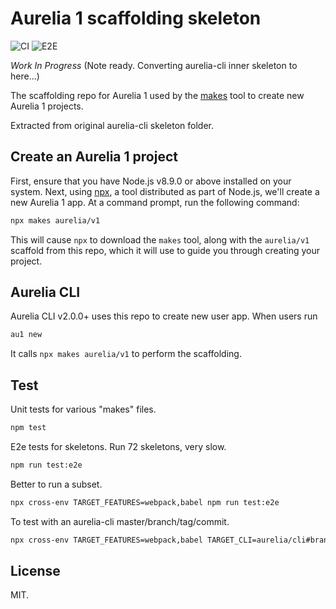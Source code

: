 # Aurelia 1 scaffolding skeleton

![CI](https://github.com/aurelia/v1/workflows/CI/badge.svg) ![E2E](https://github.com/aurelia/v1/workflows/E2E/badge.svg)

_Work In Progress_ (Note ready. Converting aurelia-cli inner skeleton to here...)

The scaffolding repo for Aurelia 1 used by the [makes](https://makes.js.org) tool to create new Aurelia 1 projects.

Extracted from original aurelia-cli skeleton folder.

## Create an Aurelia 1 project

First, ensure that you have Node.js v8.9.0 or above installed on your system. Next, using [npx](https://medium.com/@maybekatz/introducing-npx-an-npm-package-runner-55f7d4bd282b),
a tool distributed as part of Node.js, we'll create a new Aurelia 1 app. At a command prompt, run the following command:

```bash
npx makes aurelia/v1
```

This will cause `npx` to download the `makes` tool, along with the `aurelia/v1` scaffold from this repo, which it will use
to guide you through creating your project.

## Aurelia CLI

Aurelia CLI v2.0.0+ uses this repo to create new user app. When users run

```bash
au1 new
```

It calls `npx makes aurelia/v1` to perform the scaffolding.

## Test

Unit tests for various "makes" files.

```bash
npm test
```

E2e tests for skeletons. Run 72 skeletons, very slow.

```bash
npm run test:e2e
```

Better to run a subset.
```bash
npx cross-env TARGET_FEATURES=webpack,babel npm run test:e2e
```

To test with an aurelia-cli master/branch/tag/commit.
```bash
npx cross-env TARGET_FEATURES=webpack,babel TARGET_CLI=aurelia/cli#branch npm run test:e2e
```

## License

MIT.
